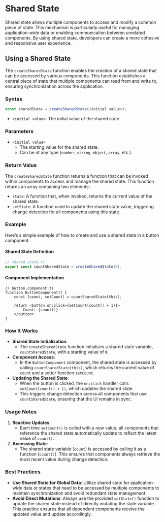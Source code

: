 # Shared State

Shared state allows multiple components to access and modify a common piece of state. This mechanism is particularly useful for managing application-wide data or enabling communication between unrelated components. By using shared state, developers can create a more cohesive and responsive user experience.

## Using a Shared State

The `createSharedState` function enables the creation of a shared state that can be accessed by various components. This function establishes a central piece of state that multiple components can read from and write to, ensuring synchronization across the application.

### Syntax

```ts
const sharedState = createSharedState(<initial value>);
```

* `<initial value>`: The initial value of the shared state.

### Parameters

* `<initial value>`
    * The starting value for the shared state.
    * Can be of any type (`number`, `string`, `object`, `array`, etc.).

### Return Value

The `createSharedState` function returns a function that can be invoked within components to access and manage the shared state. This function returns an array containing two elements:

* `state`: A function that, when invoked, returns the current value of the shared state.
* `setState`: A function used to update the shared state value, triggering change detection for all components using this state.

### Example

Here’s a simple example of how to create and use a shared state in a button component:

#### Shared State Definition

```ts
// shared.state.ts
export const countSharedState = createSharedState(0);
```
#### Component Implementation

```tsx
// button.component.ts
function ButtonComponent() {
    const [count, setCount] = countSharedState(this);

    return <button on:click={setCount(count() + 1)}>
        Count: {count()}
    </button>
}
```

### How It Works

* <strong>Shared State Initialization</strong>:
    * The `createSharedState` function initializes a shared state variable, `countSharedState`, with a starting value of `0`.
* <strong>Component Access</strong>:
    * In the `ButtonComponent` component, the shared state is accessed by calling `countSharedState(this)`, which returns the current value of `count` and a setter function `setCount`.
* <strong>Updating the Shared State</strong>:
    * When the button is clicked, the `on:click` handler calls `setCount(count() + 1)`, which updates the shared state.
    * This triggers change detection across all components that use `countSharedState`, ensuring that the UI remains in sync.

### Usage Notes

1. <strong>Reactive Updates</strong>:
    * Each time `setCount()` is called with a new value, all components that reference the shared state automatically update to reflect the latest value of `count()`.
2. <strong>Accessing State</strong>:
    * The shared state variable (`count`) is accessed by calling it as a function (`count()`). This ensures that components always retrieve the most recent value during change detection.

### Best Practices
* **Use Shared State for Global Data**: Utilize shared state for application-wide data or states that need to be accessed by multiple components to maintain synchronization and avoid redundant state management.
* **Avoid Direct Mutations**: Always use the provided `setState()` function to update the shared state instead of directly mutating the state variable. This practice ensures that all dependent components receive the updated value and update accordingly.
